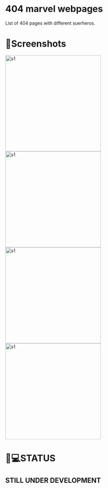 # 404 marvel webpages 

List of 404 pages with different suerheros.

# 📱Screenshots

<img src="https://github.com/afrozshaikh25/404-Marvel-webpages/blob/master/Screenshots/1.png" alt="s1" width="300">
<img src="https://github.com/afrozshaikh25/404-Marvel-webpages/blob/master/Screenshots/Desktop%20-%202.png" alt="s1" width="300">
<img src="https://github.com/afrozshaikh25/404-Marvel-webpages/blob/master/Screenshots/Desktop%20-%203.png" alt="s1" width="300">
<img src="https://github.com/afrozshaikh25/404-Marvel-webpages/blob/master/Screenshots/Desktop%20-%204.png" alt="s1" width="300">


# 🔴💻STATUS
 ## STILL UNDER DEVELOPMENT
